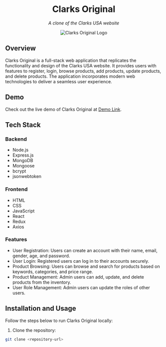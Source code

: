 <div align="center">
  <h1>Clarks Original</h1>
  <p><em>A clone of the Clarks USA website</em></p>
  <img src="https://clarks-original-logo.png" alt="Clarks Original Logo">
</div>

## Overview

Clarks Original is a full-stack web application that replicates the functionality and design of the Clarks USA website. It provides users with features to register, login, browse products, add products, update products, and delete products. The application incorporates modern web technologies to deliver a seamless user experience.

## Demo

Check out the live demo of Clarks Original at [Demo Link](https://frolicking-axolotl-b0d1a6.netlify.app/index.html).

## Tech Stack

### Backend
- Node.js
- Express.js
- MongoDB
- Mongoose
- bcrypt
- jsonwebtoken

### Frontend
- HTML
- CSS
- JavaScript
- React
- Redux
- Axios

### Features
- User Registration: Users can create an account with their name, email, gender, age, and password.
- User Login: Registered users can log in to their accounts securely.
- Product Browsing: Users can browse and search for products based on keywords, categories, and price range.
- Product Management: Admin users can add, update, and delete products from the inventory.
- User Role Management: Admin users can update the roles of other users.

## Installation and Usage

Follow the steps below to run Clarks Original locally:

1. Clone the repository:
```bash
git clone <repository-url>
